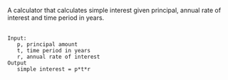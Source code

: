 A calculator that calculates simple interest given principal, annual rate of interest and time period in years.<br />
<br />
```
Input:
   p, principal amount
   t, time period in years
   r, annual rate of interest
Output
   simple interest = p*t*r
```
